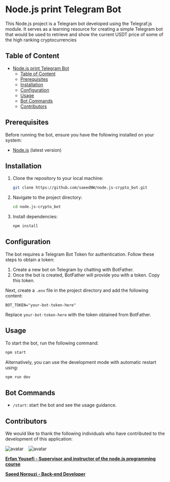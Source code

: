 # Node.js print Telegram Bot

This Node.js project is a Telegram bot developed using the Telegraf.js module.
It serves as a learning resource for creating a simple Telegram bot that would
be used to retrieve and show the current USDT price of some of the high ranking
cryptocurrencies

## Table of Content

- [Node.js print Telegram Bot](#nodejs-print-telegram-bot)
  - [Table of Content](#table-of-content)
  - [Prerequisites](#prerequisites)
  - [Installation](#installation)
  - [Configuration](#configuration)
  - [Usage](#usage)
  - [Bot Commands](#bot-commands)
  - [Contributors](#contributors)

## Prerequisites

Before running the bot, ensure you have the following installed on your system:

- [Node.js](https://nodejs.org/) (latest version)

## Installation

1. Clone the repository to your local machine:

   ```bash
   git clone https://github.com/saeedNW/node.js-crypto_bot.git
   ```

2. Navigate to the project directory:

   ```bash
   cd node.js-crypto_bot
   ```

3. Install dependencies:

   ```bash
   npm install
   ```

## Configuration

The bot requires a Telegram Bot Token for authentication. Follow these steps to obtain a token:

1. Create a new bot on Telegram by chatting with BotFather.
2. Once the bot is created, BotFather will provide you with a token. Copy this token.

Next, create a `.env` file in the project directory and add the following content:

```plaintext
BOT_TOKEN="your-bot-token-here"
```

Replace `your-bot-token-here` with the token obtained from BotFather.

## Usage

To start the bot, run the following command:

```bash
npm start
```

Alternatively, you can use the development mode with automatic restart using:

```bash
npm run dev
```

## Bot Commands

- `/start`: start the bot and see the usage guidance.

## Contributors

We would like to thank the following individuals who have contributed to the development of this application:

![avatar](https://images.weserv.nl/?url=https://github.com/erfanyousefi.png?h=150&w=150&fit=cover&mask=circle&maxage=5d)
‎ ‎ ‎ ![avatar](https://images.weserv.nl/?url=https://github.com/saeedNW.png?h=150&w=150&fit=cover&mask=circle&maxage=5d)

[**Erfan Yousefi - Supervisor and instructor of the node.js programming course**](https://github.com/erfanyousefi/)

[**Saeed Norouzi - Back-end Developer**](https://github.com/saeedNW)
